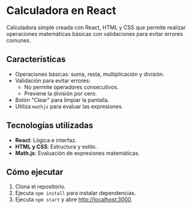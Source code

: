 # Calculadora en React

Calculadora simple creada con React, HTML y CSS que permite realizar operaciones matemáticas básicas con validaciones para evitar errores comunes.

## Características

- Operaciones básicas: suma, resta, multiplicación y división.
- Validación para evitar errores:
  - No permite operadores consecutivos.
  - Previene la división por cero.
- Botón "Clear" para limpiar la pantalla.
- Utiliza `mathjs` para evaluar las expresiones.

## Tecnologías utilizadas

- **React**: Lógica e interfaz.
- **HTML y CSS**: Estructura y estilo.
- **Math.js**: Evaluación de expresiones matemáticas.

## Cómo ejecutar

1. Clona el repositorio.
2. Ejecuta `npm install` para instalar dependencias.
3. Ejecuta `npm start` y abre [http://localhost:3000](http://localhost:3000).

